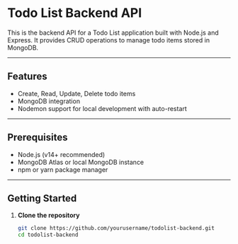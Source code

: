 # Todo List Backend API

This is the backend API for a Todo List application built with Node.js and Express. It provides CRUD operations to manage todo items stored in MongoDB.

---

## Features

- Create, Read, Update, Delete todo items
- MongoDB integration
- Nodemon support for local development with auto-restart

---

## Prerequisites

- Node.js (v14+ recommended)
- MongoDB Atlas or local MongoDB instance
- npm or yarn package manager

---

## Getting Started

1. **Clone the repository**

   ```bash
   git clone https://github.com/yourusername/todolist-backend.git
   cd todolist-backend
